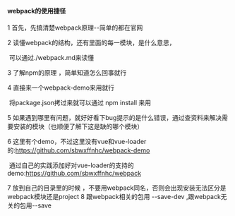 #### webpack的使用捷径

1 首先，先搞清楚webpack原理--简单的都在官网

2 读懂webpack的结构，还有里面的每一模块，是什么意思，

​    可以通过./webpack.md来读懂

3 了解npm的原理 ，简单知道怎么回事就行

4  直接来一个webpack-demo来用就行

​    将package.json拷过来就可以通过 npm install 来用

5  如果遇到哪里有问题，就好好看下bug提示的是什么错误，通过查资料来解决需要安装的模块（也顺便了解下这是缺的哪个模块）

6   这里有个demo，不过这里没有vue和vue-loader的:https://github.com/sbwxffnhc/webpack-demo 

​     通过自己的实践添加好对vue-loader的支持的demo:https://github.com/sbwxffnhc/webpack 

7  放到自己的目录里的时候 ，不要用webpack同名，否则会出现安装无法区分是webpack模块还是project
8  跟webpack相关的包用 --save-dev    ,跟webpack无关的包用--save
